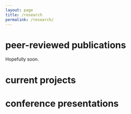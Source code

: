 ```yaml
---
layout: page
title: /research
permalink: /research/
---
```


# peer-reviewed publications

Hopefully soon.

# current projects


# conference presentations

